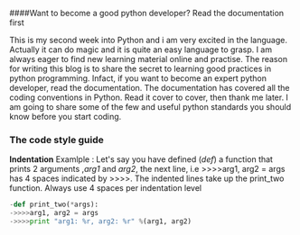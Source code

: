 

####Want to become a good python developer? Read the documentation first 

This is my second week into Python and i am very excited in the language. Actually it can do magic and it is
quite an easy language to grasp. I am always eager to find new learning material online and practise.
The reason for writing this blog is to share the secret to learning good practices in python programming.
Infact, if you want to become an expert python developer, read the documentation. 
The documentation has covered all the coding conventions in Python. Read it cover to cover, then thank me later.
I am going to share some of the few and useful python standards you should know before you start coding. 

### The code style guide
**Indentation**
Examlple :
Let's say you have defined (*def*) a function that prints 2 arguments ,*arg1* and *arg2*, the next line, i.e  >>>>arg1, arg2 = args has 4 spaces indicated by >>>>. The indented lines take up the print_two function.
 Always use 4 spaces per indentation level
 
 ```python
 -def print_two(*args):
 ->>>>arg1, arg2 = args
 ->>>>print "arg1: %r, arg2: %r" %(arg1, arg2)

```

 
